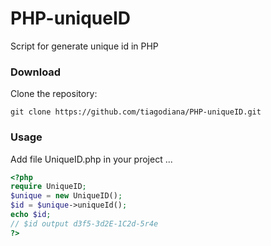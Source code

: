 # PHP-uniqueID
Script for generate unique id in PHP

### Download
Clone the repository:

    git clone https://github.com/tiagodiana/PHP-uniqueID.git

### Usage
Add file UniqueID.php in your project
...
```php
<?php
require UniqueID;
$unique = new UniqueID();
$id = $unique->uniqueId();
echo $id;
// $id output d3f5-3d2E-1C2d-5r4e 
?>
```
